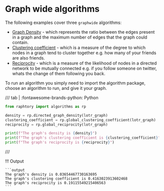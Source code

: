# Graph wide algorithms

The following examples cover three `graphwide` algorithms:

* [Graph Density](https://en.wikipedia.org/wiki/Dense_graph) - which represents the ratio between the edges present in a graph and the maximum number of edges that the graph could contain.
* [Clustering coefficient](https://en.wikipedia.org/wiki/Clustering_coefficient) - which is a measure of the degree to which nodes in a graph tend to cluster together e.g. how many of your friends are also friends.
* [Reciprocity](https://en.wikipedia.org/wiki/Reciprocity_(network_science)) - which is a measure of the likelihood of nodes in a directed network to be mutually connected e.g. if you follow someone on twitter, whats the change of them following you back.

To run an algorithm you simply need to import the algorithm package, choose an algorithm to run, and give it your graph.

/// tab | :fontawesome-brands-python: Python
```python
from raphtory import algorithms as rp

density = rp.directed_graph_density(lotr_graph)
clustering_coefficient = rp.global_clustering_coefficient(lotr_graph)
reciprocity = rp.global_reciprocity(lotr_graph)

print(f"The graph's density is {density}")
print(f"The graph's clustering coefficient is {clustering_coefficient}")
print(f"The graph's reciprocity is {reciprocity}")
```
///

!!! Output

    ```output
    The graph's density is 0.03654467730163695
    The graph's clustering coefficient is 0.4163023913602468
    The graph's reciprocity is 0.19115549215406563
    ```
